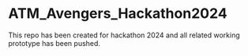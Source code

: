 # ATM_Avengers_Hackathon2024
This repo has been created for hackathon 2024 and all related working prototype has been pushed.
